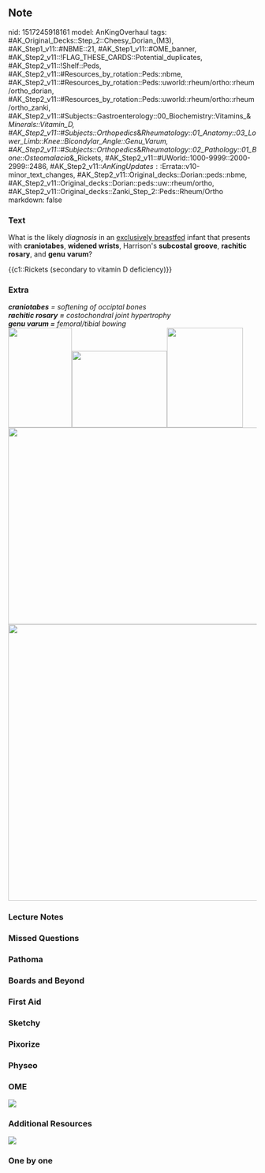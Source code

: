 ## Note
nid: 1517245918161
model: AnKingOverhaul
tags: #AK_Original_Decks::Step_2::Cheesy_Dorian_(M3), #AK_Step1_v11::#NBME::21, #AK_Step1_v11::#OME_banner, #AK_Step2_v11::!FLAG_THESE_CARDS::Potential_duplicates, #AK_Step2_v11::!Shelf::Peds, #AK_Step2_v11::#Resources_by_rotation::Peds::nbme, #AK_Step2_v11::#Resources_by_rotation::Peds::uworld::rheum/ortho::rheum/ortho_dorian, #AK_Step2_v11::#Resources_by_rotation::Peds::uworld::rheum/ortho::rheum/ortho_zanki, #AK_Step2_v11::#Subjects::Gastroenterology::00_Biochemistry::Vitamins_&_Minerals::Vitamin_D, #AK_Step2_v11::#Subjects::Orthopedics_&_Rheumatology::01_Anatomy::03_Lower_Limb::Knee::Bicondylar_Angle::Genu_Varum, #AK_Step2_v11::#Subjects::Orthopedics_&_Rheumatology::02_Pathology::01_Bone::Osteomalacia_&_Rickets, #AK_Step2_v11::#UWorld::1000-9999::2000-2999::2486, #AK_Step2_v11::$AnKingUpdates::$Errata::v10-minor_text_changes, #AK_Step2_v11::Original_decks::Dorian::peds::nbme, #AK_Step2_v11::Original_decks::Dorian::peds::uw::rheum/ortho, #AK_Step2_v11::Original_decks::Zanki_Step_2::Peds::Rheum/Ortho
markdown: false

### Text
What is the likely <i>diagnosis</i> in an <u>exclusively
breastfed</u> infant that presents with <b>craniotabes</b>,
<b>widened wrists</b>, Harrison's <b>subcostal</b> <b>groove</b>,
<b>rachitic</b> <b>rosary</b>, and <b>genu</b> <b>varum</b>?
<div>
  {{c1::Rickets (secondary to vitamin D deficiency)}}
</div>

### Extra
<div>
  <i><b>craniotabes</b> = softening of occiptal bones</i>
</div>
<div>
  <i><b>rachitic rosary</b> <b>=</b> costochondral joint
  hypertrophy</i>
</div>
<div>
  <i><b>genu varum =</b> femoral/tibial bowing</i>
</div>
<div>
  <div>
    <i><img class="" src="paste-1709109220999169.jpg" style=
    "height: 202px; width: 129px;"></i><img class="" src=
    "paste-2040109465603.jpg" style=
    "height: 155px; width: 193px;"><i><img class="" src=
    "paste-3378167871963137.jpg" style=
    "height: 202px; width: 154px;"></i>
  </div>
</div><i><img src="paste-78593606549983.jpg" class="" style=
"height: 399px; width: 531px;"><img src="rickets_1606536512074.png"
class="" style="height: 560px; width: 531px;"></i>

### Lecture Notes


### Missed Questions


### Pathoma


### Boards and Beyond


### First Aid


### Sketchy


### Pixorize


### Physeo


### OME
<div class="ome-widget">
  <a href="https://onlinemeded.org?ref=anki"><img src=
  "_OME_AnkiFlashcards_General_4.png"></a>
</div>

### Additional Resources
<i><img src="paste-6213194179674113.jpg"></i>

### One by one

